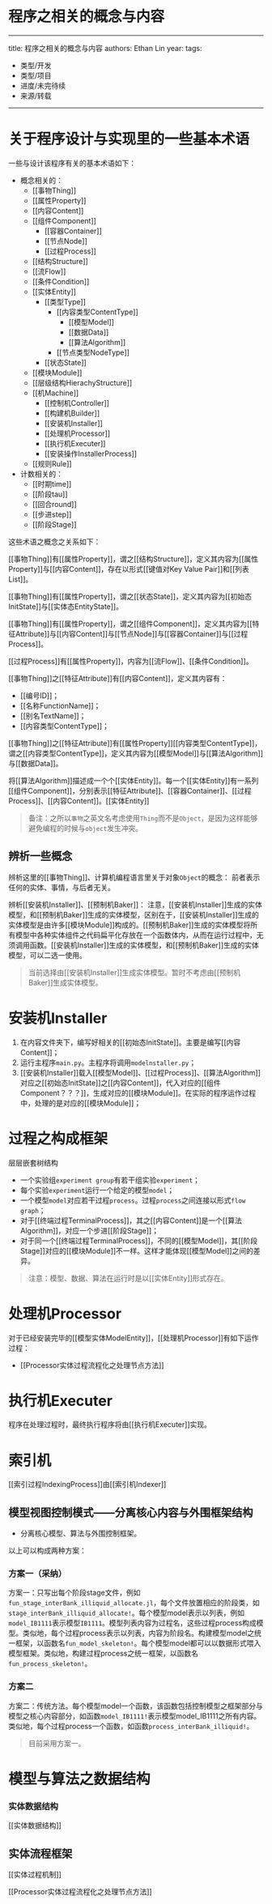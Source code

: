 # 程序之相关的概念与内容


---
title: 程序之相关的概念与内容
authors: Ethan Lin
year:
tags:
  - 类型/开发 
  - 类型/项目 
  - 进度/未完待续 
  - 来源/转载 
---









# 关于程序设计与实现里的一些基本术语



一些与设计该程序有关的基本术语如下：

- 概念相关的：
	- [[事物Thing]]
	- [[属性Property]]
	- [[内容Content]]
	- [[组件Component]]
		- [[容器Container]]
		- [[节点Node]]
		- [[过程Process]]
	- [[结构Structure]]
	- [[流Flow]]
	- [[条件Condition]]
	- [[实体Entity]]
		- [[类型Type]]
			- [[内容类型ContentType]]
				- [[模型Model]]
				- [[数据Data]]
				- [[算法Algorithm]]
			- [[节点类型NodeType]]
		- [[状态State]]
	- [[模块Module]]
	- [[层级结构HierachyStructure]]
	- [[机Machine]]
		- [[控制机Controller]]
		- [[构建机Builder]]
		- [[安装机Installer]]
		- [[处理机Processor]]
		- [[执行机Executer]]
		- [[安装操作InstallerProcess]]
	- [[规则Rule]]
- 计数相关的：
	- [[时期time]]
	- [[阶段tau]]
	- [[回合round]]
	- [[步进step]]
	- [[阶段Stage]]



这些术语之概念之关系如下：

[[事物Thing]]有[[属性Property]]，谓之[[结构Structure]]，定义其内容为[[属性Property]]与[[内容Content]]，存在以形式[[键值对Key Value Pair]]和[[列表List]]。

[[事物Thing]]有[[属性Property]]，谓之[[状态State]]，定义其内容为[[初始态InitState]]与[[实体态EntityState]]。

[[事物Thing]]有[[属性Property]]，谓之[[组件Component]]，定义其内容为[[特征Attribute]]与[[内容Content]]与[[节点Node]]与[[容器Container]]与[[过程Process]]。

[[过程Process]]有[[属性Property]]，内容为[[流Flow]]、[[条件Condition]]。

[[事物Thing]]之[[特征Attribute]]有[[内容Content]]，定义其内容有：
- [[编号ID]]；
- [[名称FunctionName]]；
- [[别名TextName]]；
- [[内容类型ContentType]]；

[[事物Thing]]之[[特征Attribute]]有[[属性Property]][[内容类型ContentType]]，谓之[[内容类型ContentType]]，定义其内容为[[模型Model]]与[[算法Algorithm]]与[[数据Data]]。


将[[算法Algorithm]]描述成一个个[[实体Entity]]。每一个[[实体Entity]]有一系列[[组件Component]]，分别表示[[特征Attribute]]、[[容器Container]]、[[过程Process]]、[[内容Content]]。[[实体Entity]]



> 备注：之所以`事物`之英文名考虑使用`Thing`而不是`Object`，是因为这样能够避免编程的时候与`object`发生冲突。






## 辨析一些概念


辨析这里的[[事物Thing]]、计算机编程语言里关于对象`Object`的概念：
前者表示任何的实体、事情，与后者无关。

辨析[[安装机Installer]]、[[预制机Baker]]：
注意，[[安装机Installer]]生成的实体模型，和[[预制机Baker]]生成的实体模型，区别在于，[[安装机Installer]]生成的实体模型是由许多[[模块Module]]构成的。[[预制机Baker]]生成的实体模型将所有模型中各种实体组件之代码扁平化存放在一个函数体内，从而在运行过程中，无须调用函数。[[安装机Installer]]生成的实体模型，和[[预制机Baker]]生成的实体模型，可以二选一使用。

> 当前选择由[[安装机Installer]]生成实体模型。暂时不考虑由[[预制机Baker]]生成实体模型。



# 安装机Installer

1. 在内容文件夹下，编写好相关的[[初始态InitState]]。主要是编写[[内容Content]]；
2. 运行主程序`main.py`。主程序将调用`modelnstaller.py`；
3. [[安装机Installer]]载入[[模型Model]]、[[过程Process]]、[[算法Algorithm]]对应之[[初始态InitState]]之[[内容Content]]，代入对应的[[组件Component？？？]]，生成对应的[[模块Module]]。在实际的程序运作过程中，处理的是对应的[[模块Module]]；



# 过程之构成框架

层层嵌套树结构
- 一个实验组`experiment group`有若干组实验`experiment`；
- 每个实验`experiment`运行一个给定的模型`model`；
- 一个模型`model`对应若干过程`process`。过程`process`之间连接以形式`flow graph`；
- 对于[[终端过程TerminalProcess]]，其之[[内容Content]]是一个[[算法Algorithm]]，对应一个步进[[阶段Stage]]；
- 对于同一个[[终端过程TerminalProcess]]，不同的[[模型Model]]，其[[阶段Stage]]对应的[[模块Module]]不一样。这样才能体现[[模型Model]]之间的差异。

> 注意：模型、数据、算法在运行时是以[[实体Entity]]形式存在。




# 处理机Processor


对于已经安装完毕的[[模型实体ModelEntity]]，[[处理机Processor]]有如下运作过程：
- [[Processor实体过程流程化之处理节点方法]]


# 执行机Executer

程序在处理过程时，最终执行程序将由[[执行机Executer]]实现。




# 索引机

[[索引过程IndexingProcess]]由[[索引机Indexer]]


## 模型视图控制模式——分离核心内容与外围框架结构
- 分离核心模型、算法与外围控制框架。

以上可以构成两种方案：

### 方案一（采纳）
方案一：只写出每个阶段stage文件，例如`fun_stage_interBank_illiquid_allocate.jl`，每个文件放置相应的阶段类，如`stage_interBank_illiquid_allocate!`。每个模型model表示以列表，例如`model_IB1111`表示模型`IB1111`。模型列表内容为过程名，这些过程process构成模型。类似地，每个过程process表示以列表，内容为阶段名。构建模型model之统一框架，以函数名`fun_model_skeleton!`。每个模型model都可以以数据形式喂入模型框架。类似地，构建过程process之统一框架，以函数名`fun_process_skeleton!`。


### 方案二
方案二：传统方法。每个模型model一个函数，该函数包括控制模型之框架部分与模型之核心内容部分，如函数`model_IB1111!`表示模型model_IB1111之所有内容。类似地，每个过程process一个函数，如函数`process_interBank_illiquid!`。

> 目前采用方案一。






# 模型与算法之数据结构


### 实体数据结构

[[实体数据结构]]

## 实体流程框架

[[实体过程机制]]

[[Processor实体过程流程化之处理节点方法]]




